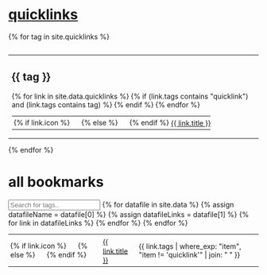 <script>
{% include filterTable.js %}
</script>
<script>
{% include loadFavicon.js %}
</script>

# [quicklinks](#quicklinks)

{% for tag in site.quicklinks %}
  <table style="display:block; float:left; border:0;"><tr><td style="border:0;">
  <h2>{{ tag }}</h2>
  <table style="border:0;">
  {% for link in site.data.quicklinks %}
    {% if (link.tags contains "quicklink") and (link.tags contains tag) %}
      <tr>
        <td style="border:0;padding:4px;">
          {% if link.icon %}
            <img src="{{ link.icon }}" style="all:unset;width:16px;height:16px;margin:0;vertical-align:middle;"/>
          {% else %}
            <img src="assets/img/empty.png" onload="loadFavicon(this,'{{ link.href }}')" style="all:unset;width:16px;height:16px;margin:0;vertical-align:middle;"/>
          {% endif %}
        </td>
        <td style="border:0;padding:0px;">
          <a href="{{ link.href }}" style="vertical-align:middle;">{{ link.title }}</a>
        </td>
      </tr>   
    {% endif %}
  {% endfor %}
  </table>
  </td></tr></table>
{% endfor %}
<p style="clear: left;"></p>

# all bookmarks

<input type="text" id="tagFilter" onkeyup="filterTable()" placeholder="Search for tags.." />

<table id="allBookmarksTable" style="border:0;">
{% for datafile in site.data %}
  {% assign datafileName = datafile[0] %}
  {% assign datafileLinks = datafile[1] %}
  {% for link in datafileLinks %}
    <tr>
      <td style="border:0;padding:4px;">
        {% if link.icon %}
          <img src="{{ link.icon }}" style="all:unset;width:16px;height:16px;margin:0;vertical-align:middle;"/>
        {% else %}
          <img src="assets/img/empty.png" onload="loadFavicon(this,'{{ link.href }}')" style="all:unset;width:16px;height:16px;margin:0;vertical-align:middle;"/>
        {% endif %}
      </td>
      <td style="border:0;padding:4px;">
        <a href="{{ link.href }}" style="vertical-align:middle;">{{ link.title }}</a>
      </td>
      <td style="border:0;padding:4px;">
        {{ link.tags | where_exp: "item", "item != 'quicklink'" | join: " " }}
      </td>
    </tr>   
  {% endfor %}
{% endfor %}
</table>
